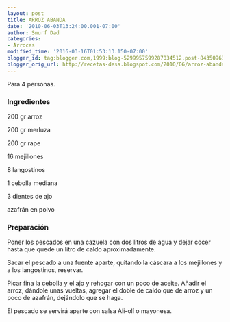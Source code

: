 ```yaml
---
layout: post
title: ARROZ ABANDA
date: '2010-06-03T13:24:00.001-07:00'
author: Smurf Dad
categories:
- Arroces
modified_time: '2016-03-16T01:53:13.150-07:00'
blogger_id: tag:blogger.com,1999:blog-5299957599287034512.post-8435096366829958999
blogger_orig_url: http://recetas-desa.blogspot.com/2010/06/arroz-abanda.html
---
```


Para 4 personas.

<h3>Ingredientes</h3>
200 gr arroz

200 gr merluza

200 gr rape

16 mejillones

8 langostinos

1 cebolla mediana

3 dientes de ajo

azafrán en polvo



<h3>Preparación</h3>
Poner los pescados en una cazuela con dos litros de agua y dejar cocer hasta que quede un litro de caldo aproximadamente.

Sacar el pescado a una fuente aparte, quitando la cáscara a los  mejillones y a los langostinos, reservar.

Picar fina la cebolla y el ajo y rehogar con un poco de aceite. Añadir el arroz, dándole unas vueltas, agregar el doble de caldo que de arroz y un poco de azafrán, dejándolo que se haga.

El pescado se servirá aparte con salsa Ali-olí o mayonesa.